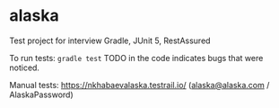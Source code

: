 # alaska
Test project for interview
Gradle, JUnit 5, RestAssured

To run tests: `gradle test`
TODO in the code indicates bugs that were noticed.

Manual tests: https://nkhabaevalaska.testrail.io/ (alaska@alaska.com / AlaskaPassword)
